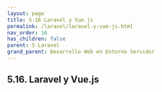```yaml
---
layout: page
title: 5.16 Laravel y Vue.js
permalink: /laravel/laravel-y-vue-js.html
nav_order: 16
has_children: false
parent: 5 Laravel
grand_parent: Desarrollo Web en Entorno Servidor
---
```


## 5.16. Laravel y Vue.js
